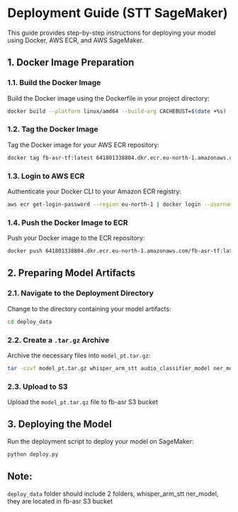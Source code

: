 # Deployment Guide (STT SageMaker)

This guide provides step-by-step instructions for deploying your model using Docker, AWS ECR, and AWS SageMaker.

## 1. Docker Image Preparation

### 1.1. Build the Docker Image

Build the Docker image using the Dockerfile in your project directory:

```sh
docker build --platform linux/amd64 --build-arg CACHEBUST=$(date +%s) -t fb-asr-tf:latest .
```

### 1.2. Tag the Docker Image

Tag the Docker image for your AWS ECR repository:

```sh
docker tag fb-asr-tf:latest 641801338804.dkr.ecr.eu-north-1.amazonaws.com/fb-asr-tf:latest
```

### 1.3. Login to AWS ECR

Authenticate your Docker CLI to your Amazon ECR registry:

```sh
aws ecr get-login-password --region eu-north-1 | docker login --username AWS --password-stdin 641801338804.dkr.ecr.eu-north-1.amazonaws.com
```

### 1.4. Push the Docker Image to ECR

Push your Docker image to the ECR repository:

```sh
docker push 641801338804.dkr.ecr.eu-north-1.amazonaws.com/fb-asr-tf:latest
```

## 2. Preparing Model Artifacts

### 2.1. Navigate to the Deployment Directory

Change to the directory containing your model artifacts:

```sh
cd deploy_data
```

### 2.2. Create a `.tar.gz` Archive

Archive the necessary files into `model_pt.tar.gz`:

```sh
tar -czvf model_pt.tar.gz whisper_arm_stt audio_classifier_model ner_model
```

### 2.3. Upload to S3

Upload the `model_pt.tar.gz` file to fb-asr S3 bucket

## 3. Deploying the Model

Run the deployment script to deploy your model on SageMaker:

```sh
python deploy.py
```


## Note:

`deploy_data` folder should include 2 folders, whisper_arm_stt ner_model, they are located in fb-asr S3 bucket